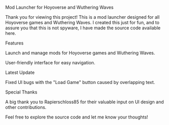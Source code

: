 Mod Launcher for Hoyoverse and Wuthering Waves

Thank you for viewing this project! This is a mod launcher designed for all Hoyoverse games and Wuthering Waves. I created this just for fun, and to assure you that this is not spyware, I have made the source code available here.

Features

Launch and manage mods for Hoyoverse games and Wuthering Waves.

User-friendly interface for easy navigation.

Latest Update

Fixed UI bugs with the "Load Game" button caused by overlapping text.

Special Thanks

A big thank you to Rapierschloss85 for their valuable input on UI design and other contributions.

Feel free to explore the source code and let me know your thoughts!

